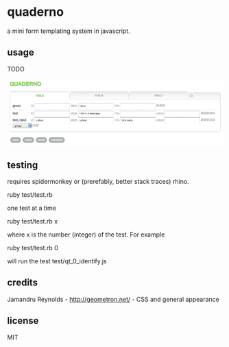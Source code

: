 
# quaderno

a mini form templating system in javascript.


## usage

TODO

![edition](http://github.com/jmettraux/quaderno/blob/master/doc/edition.png)


## testing

requires spidermonkey or (prerefably, better stack traces) rhino.

  ruby test/test.rb

one test at a time

  ruby test/test.rb x

where x is the number (integer) of the test. For example

  ruby test/test.rb 0

will run the test test/qt_0_identify.js


## credits

Jamandru Reynolds - http://geometron.net/ - CSS and general appearance


## license

MIT

